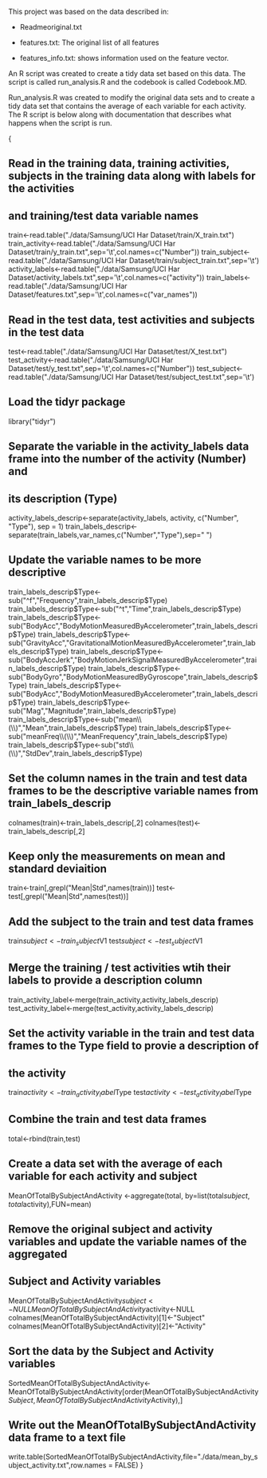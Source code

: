 This project was based on the data described in:

- Readmeoriginal.txt

- features.txt: The original list of all features

- features_info.txt: shows information used on the feature vector.

An R script was created to create a tidy data set based on this data.  The script is called run_analysis.R and the codebook is called Codebook.MD.

Run_analysis.R was created to modify the original data sets and to create a tidy data set that contains the average of each variable for each activity. The R script is below along with documentation that describes what happens when the script is run.

{
  ## Read in the training data, training activities, subjects in the training data along with labels for the activities
  ## and training/test data variable names
  train<-read.table("./data/Samsung/UCI Har Dataset/train/X_train.txt")
  train_activity<-read.table("./data/Samsung/UCI Har Dataset/train/y_train.txt",sep='\t',col.names=c("Number"))
  train_subject<-read.table("./data/Samsung/UCI Har Dataset/train/subject_train.txt",sep='\t')
  activity_labels<-read.table("./data/Samsung/UCI Har Dataset/activity_labels.txt",sep='\t',col.names=c("activity"))
  train_labels<-read.table("./data/Samsung/UCI Har Dataset/features.txt",sep='\t',col.names=c("var_names"))

  ## Read in the test data, test activities and subjects in the test data
  test<-read.table("./data/Samsung/UCI Har Dataset/test/X_test.txt")
  test_activity<-read.table("./data/Samsung/UCI Har Dataset/test/y_test.txt",sep='\t',col.names=c("Number"))
  test_subject<-read.table("./data/Samsung/UCI Har Dataset/test/subject_test.txt",sep='\t')

  ## Load the tidyr package
  library("tidyr")
  
  ## Separate the variable in the activity_labels data frame into the number of the activity (Number) and
  ## its description (Type)
  activity_labels_descrip<-separate(activity_labels, activity, c("Number", "Type"), sep = 1)
  train_labels_descrip<-separate(train_labels,var_names,c("Number","Type"),sep=" ")

  ## Update the variable names to be more descriptive
  train_labels_descrip$Type<-sub("^f","Frequency",train_labels_descrip$Type)
  train_labels_descrip$Type<-sub("^t","Time",train_labels_descrip$Type)
  train_labels_descrip$Type<-sub("BodyAcc","BodyMotionMeasuredByAccelerometer",train_labels_descrip$Type)
  train_labels_descrip$Type<-sub("GravityAcc","GravitationalMotionMeasuredByAccelerometer",train_labels_descrip$Type)
  train_labels_descrip$Type<-sub("BodyAccJerk","BodyMotionJerkSignalMeasuredByAccelerometer",train_labels_descrip$Type)
  train_labels_descrip$Type<-sub("BodyGyro","BodyMotionMeasuredByGyroscope",train_labels_descrip$Type)
  train_labels_descrip$Type<-sub("BodyAcc","BodyMotionMeasuredByAccelerometer",train_labels_descrip$Type)
  train_labels_descrip$Type<-sub("Mag","Magnitude",train_labels_descrip$Type)
  train_labels_descrip$Type<-sub("mean\\(\\)","Mean",train_labels_descrip$Type)
  train_labels_descrip$Type<-sub("meanFreq\\(\\)","MeanFrequency",train_labels_descrip$Type)
  train_labels_descrip$Type<-sub("std\\(\\)","StdDev",train_labels_descrip$Type)

  ## Set the column names in the train and test data frames to be the descriptive variable names from train_labels_descrip
  colnames(train)<-train_labels_descrip[,2]
  colnames(test)<-train_labels_descrip[,2]

  ## Keep only the measurements on mean and standard deviaition
  train<-train[,grepl("Mean|Std",names(train))]
  test<-test[,grepl("Mean|Std",names(test))]

  ## Add the subject to the train and test data frames
  train$subject<-train_subject$V1
  test$subject<-test_subject$V1

  ## Merge the training / test activities wtih their labels to provide a description column
  train_activity_label<-merge(train_activity,activity_labels_descrip)
  test_activity_label<-merge(test_activity,activity_labels_descrip)

  ## Set the activity variable in the train and test data frames to the Type field to provie a description of
  ## the activity
  train$activity<-train_activity_label$Type
  test$activity<-test_activity_label$Type

  ## Combine the train and test data frames
  total<-rbind(train,test)

  ## Create a data set with the average of each variable for each activity and subject
  MeanOfTotalBySubjectAndActivity <-aggregate(total, by=list(total$subject,total$activity),FUN=mean)
  
  ## Remove the original subject and activity variables and update the variable names of the aggregated
  ## Subject and Activity variables
  MeanOfTotalBySubjectAndActivity$subject<-NULL
  MeanOfTotalBySubjectAndActivity$activity<-NULL
  colnames(MeanOfTotalBySubjectAndActivity)[1]<-"Subject"
  colnames(MeanOfTotalBySubjectAndActivity)[2]<-"Activity"

  ## Sort the data by the Subject and Activity variables
  SortedMeanOfTotalBySubjectAndActivity<-MeanOfTotalBySubjectAndActivity[order(MeanOfTotalBySubjectAndActivity$Subject,MeanOfTotalBySubjectAndActivity$Activity),]

  ## Write out the MeanOfTotalBySubjectAndActivity data frame to a text file
  write.table(SortedMeanOfTotalBySubjectAndActivity,file="./data/mean_by_subject_activity.txt",row.names = FALSE)
  }

